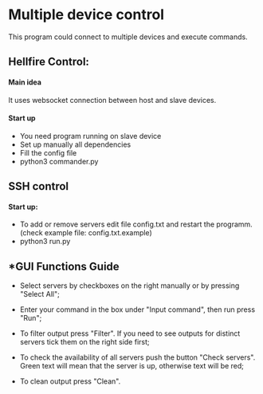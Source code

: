 <h1> Multiple device control </h1>

This program could connect to multiple devices and execute commands.

<h2>Hellfire Control:</h2>

<h4>Main idea</h4>

It uses websocket connection between host and slave devices.

<h4>Start up</h4>

* You need program running on slave device
* Set up manually all dependencies 
* Fill the config file 
* python3 commander.py

<h2>SSH control</h2>

<h4>Start up:</h4>

 * To add or remove servers edit file config.txt and restart the programm. (check example file: config.txt.example)
 * python3 run.py

<h2>*GUI Functions Guide</h2>

 * Select servers by checkboxes on the right manually or by pressing "Select All";

 * Enter your command in the box under "Input command", then run press "Run";

 * To filter output press "Filter". If you need to see outputs for distinct servers tick them on the right side first;

 * To check the availability of all servers push the button "Check servers". Green text will mean that the server is up, otherwise text will be red;

 * To clean output press "Clean".
